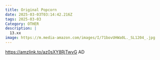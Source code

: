 ```yaml
---
title: Original Popcorn
date: 2025-03-03T03:14:42.216Z
tags: 2025-03-03
Category: OTHER
description: |
  13.xx 
image: https://m.media-amazon.com/images/I/71bovUHWa0L._SL1204_.jpg
---
```

https://amzlink.to/az0sXY8RjTwvG   AD